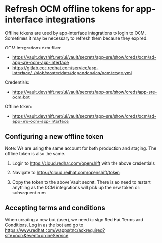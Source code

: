 # Refresh OCM offline tokens for app-interface integrations

Offline tokens are used by app-interface integrations to login to OCM. Sometimes it may be necessary to refresh them because they expired.

OCM integrations data files:
- https://vault.devshift.net/ui/vault/secrets/app-sre/show/creds/ocm/sd-app-sre-ocm-app-interface
- https://gitlab.cee.redhat.com/service/app-interface/-/blob/master/data/dependencies/ocm/stage.yml

Credentials:
- https://vault.devshift.net/ui/vault/secrets/app-sre/show/creds/app-sre-ocm-bot

Offline token:
- https://vault.devshift.net/ui/vault/secrets/app-sre/show/creds/ocm/sd-app-sre-ocm-app-interface

## Configuring a new offline token

Note: We are using the same account for both production and staging. The offline token is also the same.

1. Login to https://cloud.redhat.com/openshift with the above credentials

1. Navigate to https://cloud.redhat.com/openshift/token

1. Copy the token to the above Vault secret. There is no need to restart anything as the OCM integrations will pick up the new token on subsequent runs

## Accepting terms and conditions

When creating a new bot (user), we need to sign Red Hat Terms and Conditions. Log in as the bot and go to https://www.redhat.com/wapps/tnc/ackrequired?site=ocm&event=onlineService
